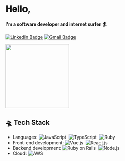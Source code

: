 # 𝐇𝐞𝐥𝐥𝐨,
#### I'm a software developer and internet surfer 🏄

[![Linkedin Badge](https://img.shields.io/badge/-Raimundo%20Junior-000000?style=flat-square&logo=Linkedin&logoColor=white&link=https://www.linkedin.com/in/raimundogjunior/)](https://www.linkedin.com/in/raimundogjunior/) 
[![Gmail Badge](https://img.shields.io/badge/-euraimundojunior@gmail.com-000000?style=flat-square&logo=Gmail&logoColor=white&link=mailto:euraimundojunior@gmail.com)](mailto:euraimundojunior@gmail.com)

<img align='center' src='https://media4.giphy.com/media/8SxGru3XzElqg/giphy.gif' width='200"'>

## 🛸 Tech Stack
- Languages: ![JavaScript](https://img.shields.io/badge/-JavaScript-ffffff?style=flat-square&logo=javascript&logoColor=black)&nbsp; ![TypeScript](https://img.shields.io/badge/-Typescript-ffffff?style=flat&logo=typescript&logoColor=black)&nbsp; ![Ruby](https://img.shields.io/badge/-Ruby-ffffff?style=flat&logo=ruby&logoColor=black)&nbsp; 
- Front-end development: ![Vue.js](https://img.shields.io/badge/-Vue.js-ffffff?style=flat&logo=vue.js&logoColor=black)&nbsp; ![React.js](https://img.shields.io/badge/-React.js-ffffff?style=flat&logo=react&logoColor=black)&nbsp;
- Backend development: ![Ruby on Rails](https://img.shields.io/badge/-Ruby%20On%20Rails-000000?style=flat&logo=rubyonrails&logoColor=white)&nbsp; ![Node.js](https://img.shields.io/badge/-Node.js-000000?style=flat&logo=node.js&logoColor=white)&nbsp;
- Cloud: ![AWS](https://img.shields.io/badge/-AWS-ffffff?style=flat&logo=amazon-aws&logoColor=black)&nbsp;
